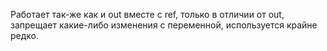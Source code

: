 Работает так-же как и out вместе с ref, только в отличии от out, запрещает какие-либо изменения с переменной, используется крайне редко.